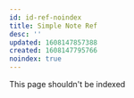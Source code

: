 ```yaml
---
id: id-ref-noindex
title: Simple Note Ref
desc: ''
updated: 1608147857388
created: 1608147795766
noindex: true
---
```



This page shouldn't be indexed